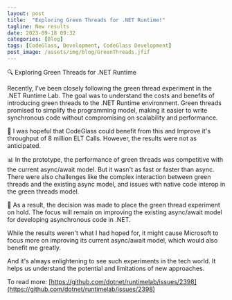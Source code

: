 ```yaml
---
layout: post
title:  "Exploring Green Threads for .NET Runtime!"
tagline: New results
date: 2023-09-18 09:32
categories: [Blog]
tags: [CodeGlass, Development, CodeGlass Development]
post_image: /assets/img/blog/GreenThreads.jfif
---
```


🔍 Exploring Green Threads for .NET Runtime

Recently, I've been closely following the green thread experiment in the .NET Runtime Lab. The goal was to understand the costs and benefits of introducing green threads to the .NET Runtime environment. Green threads promised to simplify the programming model, making it easier to write synchronous code without compromising on scalability and performance.

🚀 I was hopeful that CodeGlass could benefit from this and Improve it's throughput of 8 million ELT Calls. However, the results were not as anticipated.

📊 In the prototype, the performance of green threads was competitive with the current async/await model. But it wasn't as fast or faster than async. There were also challenges like the complex interaction between green threads and the existing async model, and issues with native code interop in the green threads model.

🛑 As a result, the decision was made to place the green thread experiment on hold. The focus will remain on improving the existing async/await model for developing asynchronous code in .NET.

While the results weren't what I had hoped for, it might cause Microsoft to focus more on improving its current async/await model, which would also benefit me greatly.

And it's always enlightening to see such experiments in the tech world. It helps us understand the potential and limitations of new approaches.

To read more: [https://github.com/dotnet/runtimelab/issues/2398](https://github.com/dotnet/runtimelab/issues/2398)